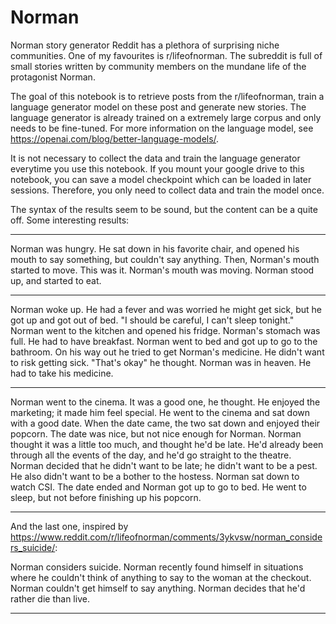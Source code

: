 # Norman

Norman story generator
Reddit has a plethora of surprising niche communities. One of my favourites is r/lifeofnorman. The subreddit is full of small stories written by community members on the mundane life of the protagonist Norman.

The goal of this notebook is to retrieve posts from the r/lifeofnorman, train a language generator model on these post and generate new stories. The language generator is already trained on a extremely large corpus and only needs to be fine-tuned. For more information on the language model, see https://openai.com/blog/better-language-models/.

It is not necessary to collect the data and train the language generator everytime you use this notebook. If you mount your google drive to this notebook, you can save a model checkpoint which can be loaded in later sessions. Therefore, you only need to collect data and train the model once.

The syntax of the results seem to be sound, but the content can be a quite off. Some interesting results:

***
Norman was hungry.
He sat down in his favorite chair, and opened his mouth to say something, but couldn't say anything.
Then, Norman's mouth started to move.
This was it.
Norman's mouth was moving.
Norman stood up, and started to eat.
***
Norman woke up.
He had a fever and was worried he might get sick, but he got up and got out of bed.
"I should be careful, I can't sleep tonight." Norman went to the kitchen and opened his fridge.
Norman's stomach was full.
He had to have breakfast.
Norman went to bed and got up to go to the bathroom.
On his way out he tried to get Norman's medicine.
He didn't want to risk getting sick.
"That's okay" he thought.
Norman was in heaven.
He had to take his medicine.
***
Norman went to the cinema.
It was a good one, he thought.
He enjoyed the marketing; it made him feel special.
He went to the cinema and sat down with a good date.
When the date came, the two sat down and enjoyed their popcorn.
The date was nice, but not nice enough for Norman.
Norman thought it was a little too much, and thought he'd be late.
He'd already been through all the events of the day, and he'd go straight to the theatre.
Norman decided that he didn't want to be late; he didn't want to be a pest.
He also didn't want to be a bother to the hostess.
Norman sat down to watch CSI.
The date ended and Norman got up to go to bed.
He went to sleep, but not before finishing up his popcorn.
***

And the last one, inspired by https://www.reddit.com/r/lifeofnorman/comments/3ykvsw/norman_considers_suicide/:


Norman considers suicide.
Norman recently found himself in situations where he couldn't think of anything to say to the woman at the checkout.
Norman couldn't get himself to say anything.
Norman decides that he'd rather die than live.
***

